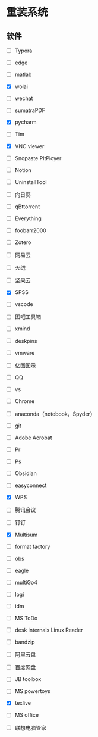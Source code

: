 # 重装系统

## 软件

- [ ] Typora
- [ ] edge 
- [ ] matlab
- [x] wolai
- [ ] wechat
- [ ] sumatraPDF
- [x] pycharm
- [ ] Tim
- [x] VNC viewer
- [ ] Snopaste PltPloyer
- [ ] Notion
- [ ] UninstallTool
- [ ] 向日葵
- [ ] qBttorrent
- [ ] Everything
- [ ] foobarr2000
- [ ] Zotero
- [ ] 网易云
- [ ] 火绒
- [ ] 坚果云
- [x] SPSS
- [ ] vscode
- [ ] 图吧工具箱
- [ ] xmind
- [ ] deskpins
- [ ] vmware
- [ ] 亿图图示
- [ ] QQ
- [ ] vs
- [ ] Chrome
- [ ] anaconda（notebook，Spyder）
- [ ] git
- [ ] Adobe Acrobat
- [ ] Pr
- [ ] Ps
- [ ] Obsidian
- [ ] easyconnect
- [x] WPS
- [ ] 腾讯会议
- [ ] 钉钉
- [x] Multisum
- [ ] format factory
- [ ] obs
- [ ] eagle
- [ ] multiGo4
- [ ] logi
- [ ] idm
- [ ] MS ToDo
- [ ] desk internals Linux Reader
- [ ] bandzip
- [ ] 阿里云盘
- [ ] 百度网盘
- [ ] JB toolbox
- [ ] MS powertoys
- [x] texlive
- [ ] MS office
- [ ] 联想电脑管家





